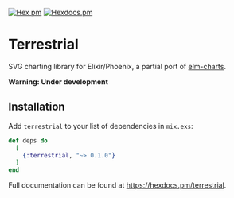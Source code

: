 [![Hex pm](https://img.shields.io/hexpm/v/terrestrial.svg?style=flat)](https://hex.pm/packages/terrestrial) [![Hexdocs.pm](https://img.shields.io/badge/hex-docs-lightgreen.svg)](https://hexdocs.pm/terrestrial/)

# Terrestrial

SVG charting library for Elixir/Phoenix, a partial port of [elm-charts](https://github.com/terezka/elm-charts).

**Warning: Under development**

## Installation

Add `terrestrial` to your list of dependencies in `mix.exs`:

```elixir
def deps do
  [
    {:terrestrial, "~> 0.1.0"}
  ]
end
```

Full documentation can be found at <https://hexdocs.pm/terrestrial>.
